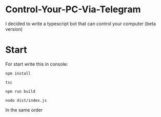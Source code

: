 # Control-Your-PC-Via-Telegram
I decided to write a typescript bot that can control your computer (beta version)

# Start
For start write this in console:

`npm install`

`tsc`

`npm run build`

`node dist/index.js`

In the same order
